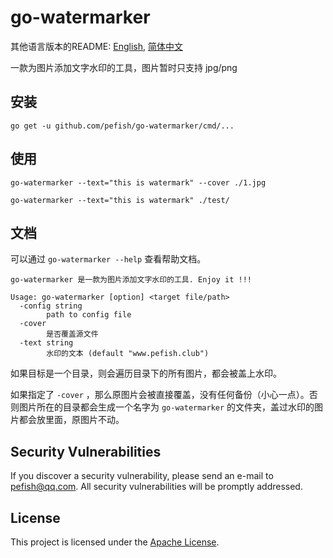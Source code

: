 # go-watermarker

其他语言版本的README: [English](README.md), [简体中文](README_zh-cn.md)

一款为图片添加文字水印的工具，图片暂时只支持 jpg/png

## 安装

```shell script
go get -u github.com/pefish/go-watermarker/cmd/...
```

## 使用

```shell
go-watermarker --text="this is watermark" --cover ./1.jpg

go-watermarker --text="this is watermark" ./test/
```

## 文档

可以通过 `go-watermarker --help` 查看帮助文档。

```shell script
go-watermarker 是一款为图片添加文字水印的工具. Enjoy it !!!

Usage: go-watermarker [option] <target file/path>
  -config string
    	path to config file
  -cover
    	是否覆盖源文件
  -text string
    	水印的文本 (default "www.pefish.club")
```

如果目标是一个目录，则会遍历目录下的所有图片，都会被盖上水印。

如果指定了 `-cover` ，那么原图片会被直接覆盖，没有任何备份（小心一点）。否则图片所在的目录都会生成一个名字为 `go-watermarker` 的文件夹，盖过水印的图片都会放里面，原图片不动。

## Security Vulnerabilities

If you discover a security vulnerability, please send an e-mail to [pefish@qq.com](mailto:pefish@qq.com). All security vulnerabilities will be promptly addressed.

## License

This project is licensed under the [Apache License](LICENSE).
